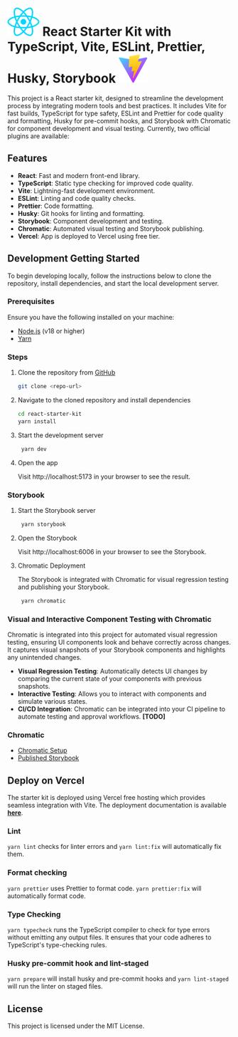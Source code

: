 # ![ReactLogo](./src/assets/react.svg) React Starter Kit with TypeScript, Vite, ESLint, Prettier, Husky, Storybook ![ViteLogo](./src/assets/vite.svg)

This project is a React starter kit, designed to streamline the development process by integrating modern tools and best practices. It includes Vite for fast builds, TypeScript for type safety, ESLint and Prettier for code quality and formatting, Husky for pre-commit hooks, and Storybook with Chromatic for component development and visual testing.
Currently, two official plugins are available:

## Features

- **React**: Fast and modern front-end library.
- **TypeScript**: Static type checking for improved code quality.
- **Vite**: Lightning-fast development environment.
- **ESLint**: Linting and code quality checks.
- **Prettier**: Code formatting.
- **Husky**: Git hooks for linting and formatting.
- **Storybook**: Component development and testing.
- **Chromatic**: Automated visual testing and Storybook publishing.
- **Vercel**: App is deployed to Vercel using free tier.

## Development Getting Started

To begin developing locally, follow the instructions below to clone the repository, install dependencies, and start the local development server.

### Prerequisites

Ensure you have the following installed on your machine:

- [Node.js](https://nodejs.org/) (v18 or higher)
- [Yarn](https://yarnpkg.com/)

### Steps

1. Clone the repository from [GitHub](https://github.com/sharvin3007/react-starter-kit.git)

   ```bash
   git clone <repo-url>
   ```

2. Navigate to the cloned repository and install dependencies

   ```bash
   cd react-starter-kit
   yarn install
   ```

3. Start the development server

   ```bash
    yarn dev
   ```

4. Open the app

   Visit http://localhost:5173 in your browser to see the result.

### Storybook

1. Start the Storybook server

   ```bash
    yarn storybook
   ```

2. Open the Storybook

   Visit http://localhost:6006 in your browser to see the Storybook.

3. Chromatic Deployment

   The Storybook is integrated with Chromatic for visual regression testing and publishing your Storybook.

   ```bash
    yarn chromatic
   ```

### Visual and Interactive Component Testing with Chromatic

Chromatic is integrated into this project for automated visual regression testing, ensuring UI components look and behave correctly across changes. It captures visual snapshots of your Storybook components and highlights any unintended changes.

- **Visual Regression Testing**: Automatically detects UI changes by comparing the current state of your components with previous snapshots.
- **Interactive Testing**: Allows you to interact with components and simulate various states.
- **CI/CD Integration**: Chromatic can be integrated into your CI pipeline to automate testing and approval workflows. **[TODO]**

### Chromatic

- [Chromatic Setup](https://www.chromatic.com/setup?appId=66f4498c0319c36be6175c16)
- [Published Storybook](https://66f4498c0319c36be6175c16-vnwyzyukhp.chromatic.com/)

## Deploy on Vercel

The starter kit is deployed using Vercel free hosting which provides seamless integration with Vite. The deployment documentation is available **[here](https://react-starter-kit-peach.vercel.app/)**.

### Lint

`yarn lint` checks for linter errors and `yarn lint:fix` will automatically fix them.

### Format checking

`yarn prettier` uses Prettier to format code. `yarn prettier:fix` will automatically format code.

### Type Checking

`yarn typecheck` runs the TypeScript compiler to check for type errors without emitting any output files. It ensures that your code adheres to TypeScript's type-checking rules.

### Husky pre-commit hook and lint-staged

`yarn prepare` will install husky and pre-commit hooks and `yarn lint-staged` will run the linter on staged files.

## License

This project is licensed under the MIT License.
